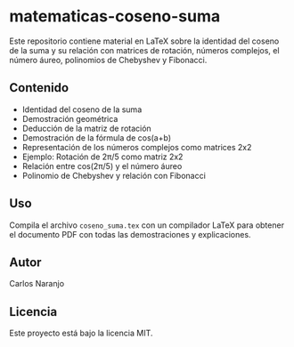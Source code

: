 # matematicas-coseno-suma

Este repositorio contiene material en LaTeX sobre la identidad del coseno de la suma y su relación con matrices de rotación, números complejos, el número áureo, polinomios de Chebyshev y Fibonacci.

## Contenido
- Identidad del coseno de la suma
- Demostración geométrica
- Deducción de la matriz de rotación
- Demostración de la fórmula de cos(a+b)
- Representación de los números complejos como matrices 2x2
- Ejemplo: Rotación de 2π/5 como matriz 2x2
- Relación entre cos(2π/5) y el número áureo
- Polinomio de Chebyshev y relación con Fibonacci

## Uso
Compila el archivo `coseno_suma.tex` con un compilador LaTeX para obtener el documento PDF con todas las demostraciones y explicaciones.

## Autor
Carlos Naranjo

## Licencia
Este proyecto está bajo la licencia MIT.
